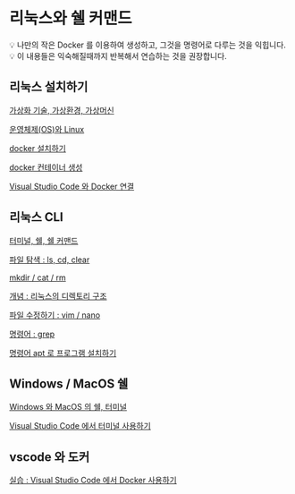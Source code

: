 # 리눅스와 쉘 커맨드

<aside>
💡 나만의 작은 Docker 를 이용하여 생성하고, 그것을 명령어로 다루는 것을 익힙니다.

</aside>

<aside>
💡 이 내용들은 익숙해질때까지 반복해서 연습하는 것을 권장합니다.

</aside>

## 리눅스 설치하기

[가상화 기술, 가상환경, 가상머신](가상화_기술_가상환경_가상머신/가상화_기술_가상환경_가상머신.md)

[운영체제(OS)와 Linux](%E1%84%8B%E1%85%AE%E1%86%AB%E1%84%8B%E1%85%A7%E1%86%BC%E1%84%8E%E1%85%A6%E1%84%8C%E1%85%A6(OS)%E1%84%8B%E1%85%AA%20Linux%20644b9229c626435b87982c9bd36c9b82.md)

[docker 설치하기](docker%20%E1%84%89%E1%85%A5%E1%86%AF%E1%84%8E%E1%85%B5%E1%84%92%E1%85%A1%E1%84%80%E1%85%B5%20eef7db7a1db1420c9cc80c19cac38d8e.md)

[docker 컨테이너 생성](docker%20%E1%84%8F%E1%85%A5%E1%86%AB%E1%84%90%E1%85%A6%E1%84%8B%E1%85%B5%E1%84%82%E1%85%A5%20%E1%84%89%E1%85%A2%E1%86%BC%E1%84%89%E1%85%A5%E1%86%BC%20e769864023ca4d3e8f0b9d5ffdb832b7.md)

[Visual Studio Code 와 Docker 연결](Visual%20Studio%20Code%20%E1%84%8B%E1%85%AA%20Docker%20%E1%84%8B%E1%85%A7%E1%86%AB%E1%84%80%E1%85%A7%E1%86%AF%207c870e78114e4af694c2bdc0994b3d45.md)

## 리눅스 CLI

[터미널, 쉘, 쉘 커맨드](%E1%84%90%E1%85%A5%E1%84%86%E1%85%B5%E1%84%82%E1%85%A5%E1%86%AF,%20%E1%84%89%E1%85%B0%E1%86%AF,%20%E1%84%89%E1%85%B0%E1%86%AF%20%E1%84%8F%E1%85%A5%E1%84%86%E1%85%A2%E1%86%AB%E1%84%83%E1%85%B3%20fbc48e2acece4f7c85babccd3f0a9546.md)

[파일 탐색 : ls, cd, clear](%E1%84%91%E1%85%A1%E1%84%8B%E1%85%B5%E1%86%AF%20%E1%84%90%E1%85%A1%E1%86%B7%E1%84%89%E1%85%A2%E1%86%A8%20ls,%20cd,%20clear%204578559f2a884667acf3141c5d2eee0d.md)

[mkdir / cat / rm](mkdir%20cat%20rm%20bdb20bd643a84c4dbf72e61fdfc3ebd9.md)

[개념 : 리눅스의 디렉토리 구조](%E1%84%80%E1%85%A2%E1%84%82%E1%85%A7%E1%86%B7%20%E1%84%85%E1%85%B5%E1%84%82%E1%85%AE%E1%86%A8%E1%84%89%E1%85%B3%E1%84%8B%E1%85%B4%20%E1%84%83%E1%85%B5%E1%84%85%E1%85%A6%E1%86%A8%E1%84%90%E1%85%A9%E1%84%85%E1%85%B5%20%E1%84%80%E1%85%AE%E1%84%8C%E1%85%A9%202dd6c200fe3046a7998c3a9415fc89ed.md)

[파일 수정하기 : vim / nano](%E1%84%91%E1%85%A1%E1%84%8B%E1%85%B5%E1%86%AF%20%E1%84%89%E1%85%AE%E1%84%8C%E1%85%A5%E1%86%BC%E1%84%92%E1%85%A1%E1%84%80%E1%85%B5%20vim%20nano%203c7a0e67f83a4240916497d60fe55623.md)

[명령어 : grep](%E1%84%86%E1%85%A7%E1%86%BC%E1%84%85%E1%85%A7%E1%86%BC%E1%84%8B%E1%85%A5%20grep%20c469e6f70ce64fa28c8dcd5fbcd16ba0.md)

[명령어 apt 로 프로그램 설치하기](%E1%84%86%E1%85%A7%E1%86%BC%E1%84%85%E1%85%A7%E1%86%BC%E1%84%8B%E1%85%A5%20apt%20%E1%84%85%E1%85%A9%20%E1%84%91%E1%85%B3%E1%84%85%E1%85%A9%E1%84%80%E1%85%B3%E1%84%85%E1%85%A2%E1%86%B7%20%E1%84%89%E1%85%A5%E1%86%AF%E1%84%8E%E1%85%B5%E1%84%92%E1%85%A1%E1%84%80%E1%85%B5%203ceb235eba48463cb245b122764a438d.md)

## Windows / MacOS 쉘

[Windows 와 MacOS 의 쉘, 터미널](Windows%20%E1%84%8B%E1%85%AA%20MacOS%20%E1%84%8B%E1%85%B4%20%E1%84%89%E1%85%B0%E1%86%AF,%20%E1%84%90%E1%85%A5%E1%84%86%E1%85%B5%E1%84%82%E1%85%A5%E1%86%AF%2080f3a5f66bf940ffba9c9c6221c983f3.md)

[Visual Studio Code 에서 터미널 사용하기](Visual%20Studio%20Code%20%E1%84%8B%E1%85%A6%E1%84%89%E1%85%A5%20%E1%84%90%E1%85%A5%E1%84%86%E1%85%B5%E1%84%82%E1%85%A5%E1%86%AF%20%E1%84%89%E1%85%A1%E1%84%8B%E1%85%AD%E1%86%BC%E1%84%92%E1%85%A1%E1%84%80%E1%85%B5%20da919247af2e4069a56b92ad682159fd.md)

## vscode 와 도커

[실습 : Visual Studio Code 에서 Docker 사용하기](%E1%84%89%E1%85%B5%E1%86%AF%E1%84%89%E1%85%B3%E1%86%B8%20Visual%20Studio%20Code%20%E1%84%8B%E1%85%A6%E1%84%89%E1%85%A5%20Docker%20%E1%84%89%E1%85%A1%E1%84%8B%E1%85%AD%E1%86%BC%E1%84%92%E1%85%A1%E1%84%80%E1%85%B5%2030c5387a81c2437589732ada574a10f0.md)